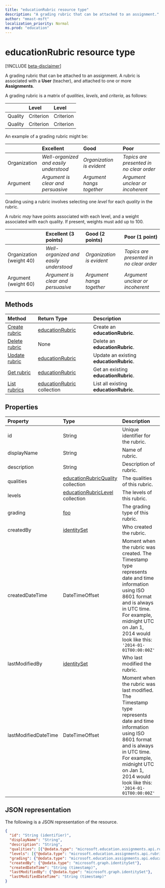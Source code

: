 ```yaml
---
title: "educationRubric resource type"
description: "A grading rubric that can be attached to an assignment."
author: "mmast-msft"
localization_priority: Normal
ms.prod: "education"
---
```


# educationRubric resource type

[!INCLUDE [beta-disclaimer](../../includes/beta-disclaimer.md)]

A grading rubric that can be attached to an assignment. A rubric is associated with a **User** (teacher), and attached to one or more **Assignments**. 

A grading rubric is a matrix of *qualities*, *levels*, and *criteria*, as follows:

| | Level | Level |
|:--|:--|:--|
| Quality | Criterion | Criterion |
| Quality | Criterion | Criterion |

An example of a grading rubric might be:

| | Excellent | Good | Poor |
|:--|:--|:--|:--|
| Organization | *Well-organized and easily understood* | *Organization is evident* | *Topics are presented in no clear order* |
| Argument | *Argument is clear and persuasive* | *Argument hangs together* | *Argument unclear or incoherent* |

Grading using a rubric involves selecting one *level* for each *quality* in the rubric.

A rubric *may* have points associated with each level, and a weight associated with each quality.  If present, weights must add up to 100.

| | Excellent (3 points) | Good (2 points) | Poor (1 point) |
|:--|:--|:--|:--|
| Organization (weight 40) | *Well-organized and easily understood* | *Organization is evident* | *Topics are presented in no clear order* |
| Argument (weight 60) | *Argument is clear and persuasive* | *Argument hangs together* | *Argument unclear or incoherent* |

## Methods

| Method		   | Return Type	|Description|
|:---------------|:--------|:----------|
|[Create rubric](../api/educationuser-create-rubric.md) | [educationRubric](educationrubric.md) | Create an **educationRubric**.|
|[Delete rubric](../api/educationuser-delete-rubric.md) | None | Delete an **educationRubric**.|
|[Update rubric](../api/educationuser-update-rubric.md) | [educationRubric](educationrubric.md) | Update an existing **educationRubric**.|
|[Get rubric](../api/educationuser-get-rubric.md) | [educationRubric](educationrubric.md) | Get an existing **educationRubric**.|
|[List rubrics](../api/educationuser-list-rubrics.md) | [educationRubric](educationrubric.md) collection | List all existing **educationRubric**.|


## Properties
| Property	   | Type	|Description|
|:---------------|:--------|:----------|
|id|String|Unique identifier for the rubric.|
|displayName|String|Name of rubric.|
|description|String|Description of rubric.|
|qualities|[educationRubricQuality](educationrubricquality.md) collection|The qualities of this rubric.|
|levels|[educationRubricLevel](educationrubriclevel.md) collection|The levels of this rubric.|
|grading|[foo](foo.md)|The grading type of this rubric.|
|createdBy|[identitySet](identityset.md)| Who created the rubric. |
|createdDateTime|DateTimeOffset|Moment when the rubric was created.  The Timestamp type represents date and time information using ISO 8601 format and is always in UTC time. For example, midnight UTC on Jan 1, 2014 would look like this: `'2014-01-01T00:00:00Z'`|
|lastModifiedBy|[identitySet](identityset.md)| Who last modified the rubric. |
|lastModifiedDateTime|DateTimeOffset|Moment when the rubric was last modified.  The Timestamp type represents date and time information using ISO 8601 format and is always in UTC time. For example, midnight UTC on Jan 1, 2014 would look like this: `'2014-01-01T00:00:00Z'`|


## JSON representation

The following is a JSON representation of the resource.

<!-- {
  "blockType": "resource",
  "optionalProperties": [

  ],
  "@odata.type": "microsoft.graph.educationRubric"
}-->

```json
{
  "id": "String (identifier)",
  "displayName": "String",
  "description": "String",
  "qualities": [{"@odata.type": "microsoft.education.assignments.api.rubricQuality"}],
  "levels": [{"@odata.type": "microsoft.education.assignments.api.rubricLevel)"}],
  "grading": {"@odata.type": "microsoft.education.assignments.api.educationAssignmentGradeType"},
  "createdBy": {"@odata.type": "microsoft.graph.identitySet"},
  "createdDateTime": "String (timestamp)",
  "lastModifiedBy": {"@odata.type": "microsoft.graph.identitySet"},
  "lastModifiedDateTime": "String (timestamp)"
}

```

<!-- uuid: 8fcb5dbc-d5aa-4681-8e31-b001d5168d79
2015-10-25 14:57:30 UTC -->
<!--
{
  "type": "#page.annotation",
  "description": "educationRubric resource",
  "keywords": "",
  "section": "documentation",
  "tocPath": "",
  "suppressions": []
}
-->
